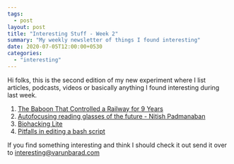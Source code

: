 ```yaml
---
tags:
  - post
layout: post
title: "Interesting Stuff - Week 2"
summary: "My weekly newsletter of things I found interesting"
date: 2020-07-05T12:00:00+0530
categories:
  - "interesting"
---
```


Hi folks, this is the second edition of my new experiment where I list articles, podcasts, videos or basically anything I found interesting during last week.

1. [The Baboon That Controlled a Railway for 9 Years](https://www.youtube.com/watch?v=OpoLkMcQh24)
2. [Autofocusing reading glasses of the future - Nitish Padmanaban](https://www.youtube.com/watch?v=9Y9ppMqXwkQ)
3. [Biohacking Lite](https://karpathy.github.io/2020/06/11/biohacking-lite/)
4. [Pitfalls in editing a bash script](https://thomask.sdf.org/blog/2019/11/09/take-care-editing-bash-scripts.html)

If you find something interesting and think I should check it out send it over to [interesting@varunbarad.com](mailto:interesting@varunbarad.com)
